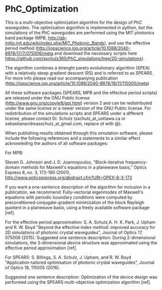 # PhC_Optimization
This is a multi-objective optimization algorithm for the design of PhC waveguides. The optimization algorithm is implemented in python, but the simulations of the PhC waveguides are performed using the MIT photonics band package (MPB, http://ab-initio.mit.edu/wiki/index.php/MIT_Photonic_Bands), and use the effective period method (http://iopscience.iop.org/article/10.1088/2040-8978/17/7/075006/meta and download the necessary scripts here https://github.com/sschulz365/PhC_simulations/tree/2D-simulations).

The algorithm combines a strenght pareto evolutionary algorithm (SPEA) with a relatively steep gradient descent (RS) and is referred to as SPEARS. For more info please read our accompanying publication (http://iopscience.iop.org/article/10.1088/2040-8978/18/11/115005/meta)

All these software packages (SPEARS, MPB and the effective period scripts) are released under the GNU Public license (http://www.gnu.org/copyleft/gpl.html) version 2 and can be redistributed under the same license or a newer version of the GNU Public license. For redistribution of the simulations scripts and SPEARS under a different license, please contact Dr. Schulz (sschulz_at_uottawa.ca or sebastianandreasschulz_at_gmail.com, replace _at_ with @).

When publishing results obtained through this simulation software, please include the following references and a statements to a similar effect acknowleding the authors of all software packages:

For MPB:

Steven G. Johnson and J. D. Joannopoulos, "Block-iterative frequency-domain methods for Maxwell's equations in a planewave basis," Optics Express 8, no. 3, 173-190 (2001), http://www.opticsexpress.org/abstract.cfm?URI=OPEX-8-3-173 

If you want a one-sentence description of the algorithm for inclusion in a publication, we recommend:
Fully-vectorial eigenmodes of Maxwell's equations with periodic boundary conditions were computed by preconditioned conjugate-gradient minimization of the block Rayleigh quotient in a planewave basis, using a freely available software package [ref]. 

For the effective period approximation:
S. A. Schulz,A. H. K. Park, J. Upham and R. W. Boyd "Beyond the effective index method: improved accuracy for 2D simulations of photonic crystal waveguides", Journal of Optics 17, 075006 (2015).
Suggested one sentence description: 
During 2-dimensional simulations, the 3-dimensional device structure was approximated using the effective period approximation [ref].

For SPEARS:
S. Billings, S. A. Schulz, J. Upham, and R. W. Boyd "Application-tailored optimisation of photonic crystal waveguides", Journal of Optics 18, 115005 (2016).

Suggested one sentence description: 
Optimization of the device design was performed using the SPEARS multi-objective optimization algorithm [ref].

